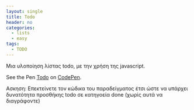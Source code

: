 ```yaml
---
layout: single
title: Todo 
header: no 
categories:
  - lists
  - easy
tags:
  - TODO
--- 
```


Μια υλοποίηση λίστας todo, με την χρήση της javascript.

<p data-height="350" data-theme-id="17517" data-slug-hash="VvYoLm" data-default-tab="result" data-user="sckarolos" class='codepen'>See the Pen 
<a href='https://codepen.io/ionianironist/pen/YzqevLz'>Todo</a> 
on <a href='https://codepen.io'>CodePen</a>.</p> <script async src="//assets.codepen.io/assets/embed/ei.js"></script> 
Ασκηση: Επεκτείνετε τον κώδικα του παραδείγματος έτσι ώστε να υπάρχει δυνατότητα προσθήκης todo σε κατηγοεία done (χωρίς αυτά να διαγράφοντε)
